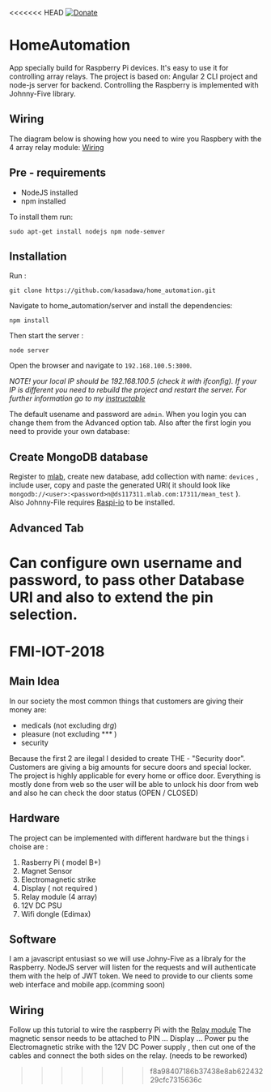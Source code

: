 <<<<<<< HEAD
[![Donate](https://img.shields.io/badge/Donate-PayPal-green.svg)](https://www.paypal.com/cgi-bin/webscr?cmd=_s-xclick&hosted_button_id=Z5J7ZSXG5XC8Q)
# HomeAutomation
App specially build for Raspberry Pi devices. 
It's easy to use it for controlling array relays. 
The project is based on: Angular 2 CLI project and node-js server for backend. Controlling the Raspberry is implemented with Johnny-Five library.  
## Wiring
The diagram below is showing how you need to wire you Raspbery with the 4 array relay module:
[Wiring](https://drive.google.com/open?id=0Bx5LQXY9Kwz_Wjh2RWVXZ3RINlE)
## Pre - requirements
* NodeJS installed 
* npm installed 

To install them run: 
```
sudo apt-get install nodejs npm node-semver
```
## Installation 
Run : 
```
git clone https://github.com/kasadawa/home_automation.git
```
Navigate to home_automation/server and  install the dependencies: 
```
npm install
```
Then start the server : 
```
node server
```
Open the browser and navigate to ```192.168.100.5:3000```.

*NOTE! your local IP should be 192.168.100.5 (check it with ifconfig).
If your IP is different you need to rebuild the project and restart the server.
For further information go to my [instructable](https://www.instructables.com/id/Cheap-Effective-and-Modern-Home-Automation/)*

The default usename and password are ```admin```.
When you login you can change them from the Advanced option tab. Also after the first login you need to provide your own database:

## Create MongoDB database
Register to [mlab](www.mlab.com), create new database, add collection with name: ```devices``` , include user, copy and paste the generated URI( it should look like ```mongodb://<user>:<password>n@ds117311.mlab.com:17311/mean_test``` ).  
Also Johnny-File requires [Raspi-io](https://github.com/nebrius/raspi-io) to be installed.

## Advanced Tab 
Can configure own username and password, to pass other Database URI and also to extend the pin selection.
=======
# FMI-IOT-2018


## Main Idea
In our society the most common things that customers are giving their money are: 

* medicals (not excluding dr*g*) 
* pleasure (not excluding *** ) 
* security 

Because the first 2 are ilеgal I desided to create THE - "Security door".
Customers are giving a big amounts for secure doors and special locker.
The project is highly applicable for every home or office door. 
Everything is mostly done from web so the user will be able to unlock his door from web and also he can check the door status (OPEN / CLOSED) 


## Hardware 
The project can be implemented with different hardware but the things i choise are : 
1. Rasberry Pi ( model B+)
2. Magnet Sensor
3. Electromagnetic strike
4. Display ( not required ) 
5. Relay module (4 array) 
6. 12V DC PSU 
7. Wifi dongle (Edimax) 


##  Software 
I am a javascript entusiast so we will use Johny-Five as a libraly for the Raspberry.
NodeJS server will listen for the requests and will authenticate them with the help of JWT token. 
We need to provide to our clients some web interface and mobile app.(comming soon) 



## Wiring 
Follow up this tutorial to wire the raspberry Pi with the [Relay module](https://drive.google.com/file/d/0Bx5LQXY9Kwz_Wjh2RWVXZ3RINlE/view)
The magnetic sensor needs to be attached to PIN ... 
Display ...
Power pu the Electromagnetic strike with the 12V DC Power supply , then cut one of the cables and connect the both sides on the relay. (needs to be reworked) 

>>>>>>> f8a98407186b37438e8ab62243229cfc7315636c
